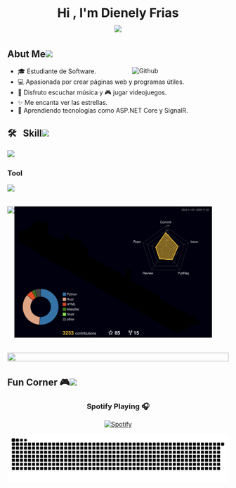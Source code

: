 <h1 align="center">Hi , I'm Dienely Frias</br><img src="https://media.giphy.com/media/hvRJCLFzcasrR4ia7z/giphy.gif" width="35"></h1>

<h2>Abut Me<img src = "https://media2.giphy.com/media/QssGEmpkyEOhBCb7e1/giphy.gif?cid=ecf05e47a0n3gi1bfqntqmob8g9aid1oyj2wr3ds3mg700bl&rid=giphy.gif" width = 32px> </h2>
<img width="220px"  align="right" alt="Github" src="https://i.pinimg.com/originals/3c/97/51/3c97517b2ec64f84953caa61007f9871.gif" />

<ul>
    <li>🎓 Estudiante de Software.</li>
    <li>💻 Apasionada por crear páginas web y programas útiles.</li>
    <li>🎵 Disfruto escuchar música y 🎮 jugar videojuegos.</li>
    <li>✨ Me encanta ver las estrellas.</li>
    <li>🌱 Aprendiendo tecnologías como ASP.NET Core y SignalR.</li>
</ul>

<h2>🛠 &nbsp Skill<img src = "https://media2.giphy.com/media/QssGEmpkyEOhBCb7e1/giphy.gif?cid=ecf05e47a0n3gi1bfqntqmob8g9aid1oyj2wr3ds3mg700bl&rid=giphy.gif" width = 32px> </h2>
<p>
  <a href="https://skillicons.dev">
    <img src="https://skillicons.dev/icons?i=php,cs,cpp,java,py,js,css,html,js,dotnet,mysql,bootstrap" />
  </a>
</p>

<h3 align="left">Tool</h3>
<p align="rigt">
  <a href="https://skillicons.dev">
    <img src="https://skillicons.dev/icons?i=git,github,docker,wordpress,figma,ps,xd,idea,visualstudio,vscode,postman" />
  </a>
</p>
<br/>


<a href="https://github.com/Davekibh">
  <img align="left" src="https://github-readme-stats.vercel.app/api/top-langs/?username=DienelyFrias&theme=tokyonight" />
</a>
  
 
<img width="450" align="center" src="https://github.com/HsiangNianian/HsiangNianian/blob/main/profile-3d-contrib/profile-night-rainbow.svg">
<br/>
<br/>
<br/>
<img src="https://i.imgur.com/dBaSKWF.gif" height="20" width="100%">

<h2>Fun Corner 🎮<img src = "https://media2.giphy.com/media/QssGEmpkyEOhBCb7e1/giphy.gif?cid=ecf05e47a0n3gi1bfqntqmob8g9aid1oyj2wr3ds3mg700bl&rid=giphy.gif" width = 32px> </h2>

<div align="center">

### Spotify Playing 🎧
[![Spotify](https://novatorem.visualbean.vercel.app/api/spotify)](https://open.spotify.com/user/1112981871)


<p align = "center">
    <img src = "https://github.com/7oSkaaa/7oSkaaa/blob/output/github-contribution-grid-snake.svg?" alt = "Snake Game"/>
</p>

